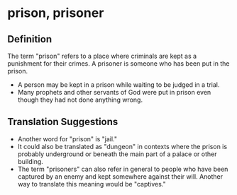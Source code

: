# prison, prisoner

## Definition

The term "prison" refers to a place where criminals are kept as a punishment for their crimes. A prisoner is someone who has been put in the prison.

* A person may be kept in a prison while waiting to be judged in a trial.
* Many prophets and other servants of God were put in prison even though they had not done anything wrong.


## Translation Suggestions



* Another word for "prison" is "jail."
* It could also be translated as "dungeon" in contexts where the prison is probably underground or beneath the main part of a palace or other building.
* The term "prisoners" can also refer in general to people who have been captured by an enemy and kept somewhere against their will. Another way to translate this meaning would be "captives."